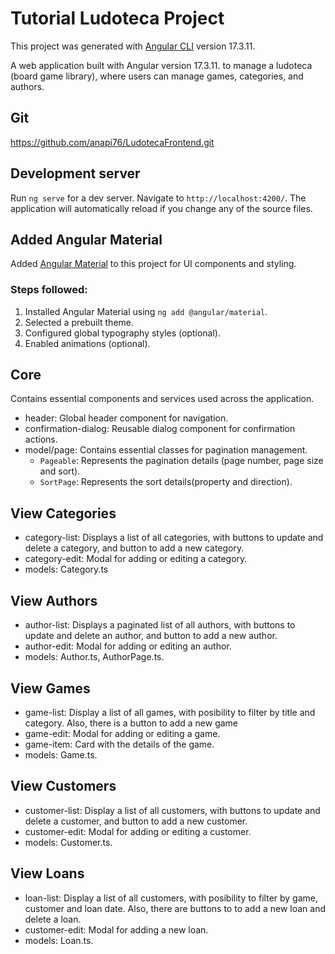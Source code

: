 # Tutorial Ludoteca Project

This project was generated with [Angular CLI](https://github.com/angular/angular-cli) version 17.3.11.

A web application built with Angular version 17.3.11. to manage a ludoteca (board game library), where users can manage games, categories, and authors.

## Git

https://github.com/anapi76/LudotecaFrontend.git

## Development server

Run `ng serve` for a dev server. Navigate to `http://localhost:4200/`. The application will automatically reload if you change any of the source files.

## Added Angular Material

Added [Angular Material](https://material.angular.io/) to this project for UI components and styling.

### Steps followed:
1. Installed Angular Material using `ng add @angular/material`.
2. Selected a prebuilt theme.
3. Configured global typography styles (optional).
4. Enabled animations (optional). 

## Core

Contains essential components and services used across the application.

- header: Global header component for navigation.
- confirmation-dialog: Reusable dialog component for confirmation actions.
- model/page:  Contains essential classes for pagination management.
    - `Pageable`: Represents the pagination details (page number, page size and sort).
    - `SortPage`: Represents the sort details(property and direction).

## View Categories

- category-list: Displays a list of all categories, with buttons to update and delete a category, and button to add a new category.
- category-edit: Modal for adding or editing a category.
- models: Category.ts

## View Authors

- author-list: Displays a paginated list of all authors, with buttons to update and delete an author, and button to add a new author.
- author-edit: Modal for adding or editing an author.
- models: Author.ts, AuthorPage.ts.

## View Games

- game-list: Display a list of all games, with posibility to filter by title and category. Also, there is a button to add a new game
- game-edit: Modal for adding or editing a game.
- game-item: Card with the details of the game.
- models: Game.ts.

## View Customers

- customer-list: Display a list of all customers, with buttons to update and delete a customer, and button to add a new customer.
- customer-edit: Modal for adding or editing a customer.
- models: Customer.ts.

## View Loans

- loan-list: Display a list of all customers, with posibility to filter by game, customer and loan date. Also, there are buttons to to add a new loan and delete a loan.
- customer-edit: Modal for adding a new loan.
- models: Loan.ts.

